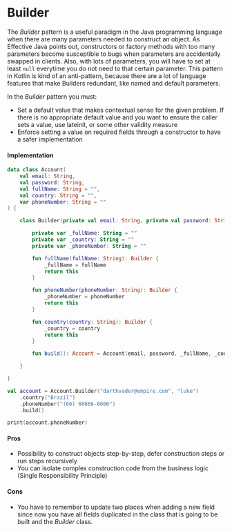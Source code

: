 # Builder

The *Builder* pattern is a useful paradigm in the Java programming language when there are many parameters needed to construct an object. As Effective Java points out, constructors or factory methods with too many parameters become susceptible to bugs when parameters are accidentally swapped in clients. Also, with lots of parameters, you will have to set at least `null` everytime you do not need to that certain parameter. This pattern in Kotlin is kind of an anti-pattern, because there are a lot of language features that make Builders redundant, like named and default parameters.

In the *Builder* pattern you must:
- Set a default value that makes contextual sense for the given problem. If there is no appropriate default value and you want to ensure the caller sets a value, use lateinit, or some other validity measure
- Enforce setting a value on required fields through a constructor to have a safer implementation

#### Implementation

```kotlin
data class Account(
    val email: String,
    val password: String,
    val fullName: String = "",
    val country: String = "",
    var phoneNumber: String = ""
) {

    class Builder(private val email: String, private val password: String) {

        private var _fullName: String = ""
        private var _country: String = ""
        private var _phoneNumber: String = ""

        fun fullName(fullName: String): Builder {
            _fullName = fullName
            return this
        }

        fun phoneNumber(phoneNumber: String): Builder {
            _phoneNumber = phoneNumber
            return this
        }

        fun country(country: String): Builder {
            _country = country
            return this
        }

        fun build(): Account = Account(email, password, _fullName, _country, _phoneNumber)

    }

}

val account = Account.Builder("darthvader@empire.com", "luke")
    .country("Brazil")
    .phoneNumber("(66) 66666-6666")
    .build()

print(account.phoneNumber)
```

#### Pros

- Possibility to construct objects step-by-step, defer construction steps or run steps recursively
- You can isolate complex construction code from the business logic (Single Responsibility Principle)

#### Cons

- You have to remember to update two places when adding a new field since now you have all fields duplicated in the class that is going to be built and the *Builder* class.


